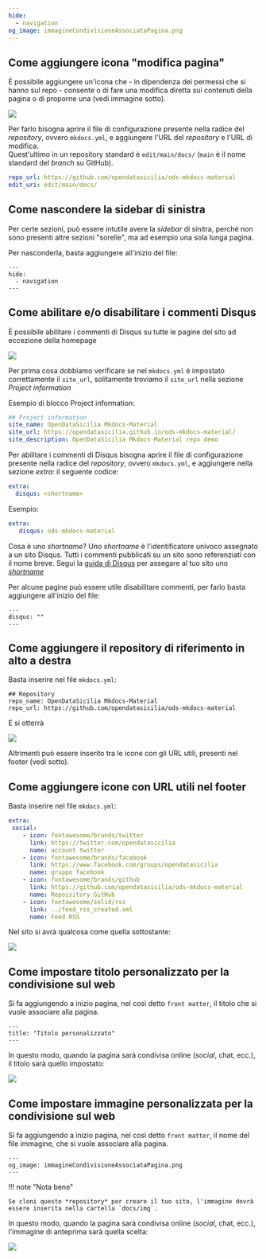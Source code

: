 ```yaml
---
hide:
  - navigation
og_image: immagineCondivisioneAssociataPagina.png
---
```


## Come aggiungere icona "modifica pagina"

È possibile aggiungere un'icona che - in dipendenza dei permessi che si hanno sul repo - consente o di fare una modifica diretta sui contenuti della pagina o di proporne una (vedi immagine sotto).

![](img/modificaPagina.png)

Per farlo bisogna aprire il file di configurazione presente nella radice del *repository*, ovvero `mkdocs.yml`, e aggiungere l'URL del *repository* e l'URL di modifica.<br>
Quest'ultimo in un repository standard è `edit/main/docs/` (`main` è il nome standard del *branch* su GitHub).

```yaml
repo_url: https://github.com/opendatasicilia/ods-mkdocs-material
edit_uri: edit/main/docs/
```


## Come nascondere la sidebar di sinistra

Per certe sezioni, può essere intutile avere la *sidebar* di sinitra, perché non sono presenti altre sezioni "sorelle", ma ad esempio una sola lunga pagina.

Per nasconderla, basta aggiungere all'inizio del file:

```
---
hide:
  - navigation
---
```

## Come abilitare e/o disabilitare i commenti Disqus

È possibile abilitare i commenti di Disqus su tutte le pagine del sito ad eccezione della homepage

![](img/disqus.png)

Per prima cosa dobbiamo verificare se nel `mkdocs.yml` è impostato correttamente il `site_url`, solitamente troviamo il `site_url` nella sezione *Project information*

Esempio di blocco Project information:

```yaml
## Project information
site_name: OpenDataSicilia Mkdocs-Material
site_url: https://opendatasicilia.github.io/ods-mkdocs-material/
site_description: OpenDataSicilia Mkdocs-Material repo demo
```

Per abilitare i commenti di Disqus bisogna aprire il file di configurazione presente nella radice del *repository*, ovvero `mkdocs.yml`, e aggiungere nella sezione *extra:* il seguente codice:

```yaml
extra:
  disqus: <shortname>
```

Esempio:

```yaml
extra:
   disqus: ods-mkdocs-material
```

Cosa è uno *shortname*?
Uno *shortname* è l'identificatore univoco assegnato a un sito Disqus. Tutti i commenti pubblicati su un sito sono referenziati con il nome breve. Segui la [guida di Disqus](https://help.disqus.com/en/articles/1717111-what-s-a-shortname) per assegare al tuo sito uno *[shortname](https://help.disqus.com/en/articles/1717111-what-s-a-shortname)*

Per alcune pagine può essere utile disabilitare commenti, per farlo basta aggiungere all'inizio del file:

```
---
disqus: ""
---
```

## Come aggiungere il repository di riferimento in alto a destra

Basta inserire nel file `mkdocs.yml`:

```
## Repository
repo_name: OpenDataSicilia Mkdocs-Material
repo_url: https://github.com/opendatasicilia/ods-mkdocs-material
```

E si otterrà

![](img/repoAltoDestra.png)

Altrimenti può essere inserito tra le icone con gli URL utili, presenti nel footer (vedi sotto).

## Come aggiungere icone con URL utili nel footer

Basta inserire nel file `mkdocs.yml`:

```yaml
extra:
 social:
    - icon: fontawesome/brands/twitter
      link: https://twitter.com/opendatasicilia
      name: account twitter
    - icon: fontawesome/brands/facebook
      link: https://www.facebook.com/groups/opendatasicilia
      name: gruppo facebook
    - icon: fontawesome/brands/github
      link: https://github.com/opendatasicilia/ods-mkdocs-material
      name: Repoisitory GitHub
    - icon: fontawesome/solid/rss
      link: ../feed_rss_created.xml
      name: Feed RSS
```


Nel sito si avrà qualcosa come quella sottostante:

![](img/footer.png)


## Come impostare titolo personalizzato per la condivisione sul web

Si fa aggiungendo a inizio pagina, nel così detto `front matter`, il titolo che si vuole associare alla pagina.

```
---
title: "Titolo personalizzato"
---
```

In questo modo, quando la pagina sarà condivisa online (*social*, chat, ecc.), il titolo sarà quello impostato:

![](img/webPreviewTitolo.png)

## Come impostare immagine personalizzata per la condivisione sul web

Si fa aggiungendo a inizio pagina, nel così detto `front matter`, il nome del file immagine, che si vuole associare alla pagina.

```
---
og_image: immagineCondivisioneAssociataPagina.png
---
```

!!! note "Nota bene"

    Se cloni questo *repository* per creare il tuo sito, l'immagine dovrà essere inserita nella cartella `docs/img`.


In questo modo, quando la pagina sarà condivisa online (*social*, chat, ecc.), l'immagine di anteprima sarà quella scelta:

![](img/webPreviewImmagine.png)
